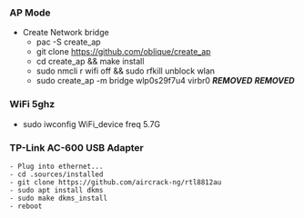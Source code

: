 ### AP Mode
- Create Network bridge
    - pac -S create_ap
    - git clone https://github.com/oblique/create_ap
    - cd create_ap && make install
    - sudo nmcli r wifi off && sudo rfkill unblock wlan
    - sudo create_ap -m bridge wlp0s29f7u4 virbr0 ***REMOVED*** ***REMOVED***

### WiFi 5ghz
- sudo iwconfig WiFi_device freq 5.7G

### TP-Link AC-600 USB Adapter
    - Plug into ethernet...
    - cd .sources/installed
    - git clone https://github.com/aircrack-ng/rtl8812au
    - sudo apt install dkms
    - sudo make dkms_install
    - reboot

